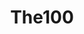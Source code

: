 ---
title: The100
crosslinks:
- Bellarke
- modnews
- FlashTV
- metric_units
- podcasts
- secretsanta
- Searchers
- twinpeaks
- Drama
- funny
- iama
- livven
---